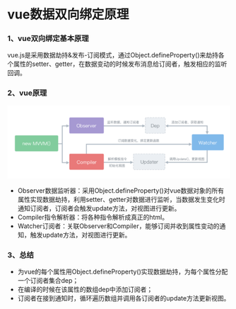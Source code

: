 # vue数据双向绑定原理

### 1、vue双向绑定基本原理

vue.js是采用数据劫持&发布-订阅模式，通过Object.defineProperty()来劫持各个属性的setter、getter，在数据变动的时候发布消息给订阅者，触发相应的监听回调。

### 2、vue原理

![原理图](./res/mvvm模式.png)

- Observer数据监听器：采用Object.defineProperty()对vue数据对象的所有属性实现数据劫持，利用setter、getter对数据进行监听，当数据发生变化时通知订阅者，订阅者会触发update方法，对视图进行更新。
- Compiler指令解析器：将各种指令解析成真正的html。
- Watcher订阅者：关联Observer和Compiler，能够订阅并收到属性变动的通知，触发update方法，对视图进行更新。

### 3、总结

- 为vue的每个属性用Object.defineProperty()实现数据劫持，为每个属性分配一个订阅者集合dep；
- 在编译的时候在该属性的数组dep中添加订阅者；
- 订阅者在接到通知时，循环遍历数组并调用各订阅者的update方法更新视图。